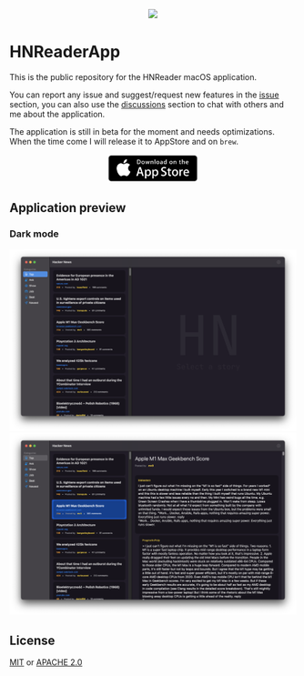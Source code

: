<p align="center">
    <img src="https://user-images.githubusercontent.com/16304728/121924791-85b69780-cd3c-11eb-90d8-9861d0bf424e.png" height="250">
</p>

# HNReaderApp
This is the public repository for the HNReader macOS application. 

You can report any issue and suggest/request new features in the [issue](https://github.com/mattrighetti/HNReaderApp/issues) section, you can also use the [discussions](https://github.com/mattrighetti/HNReaderApp/discussions) section to chat with others and me about the application.

The application is still in beta for the moment and needs optimizations. When the time come I will release it to AppStore and on `brew`.

<p align="center">
<a href="https://apps.apple.com/it/app/hnews-reader/id1572480416?l=en&mt=12">
<img src="resources/appstore.png" height="50px" />
</a>
</p>

## Application preview
### Dark mode
<img width="1021" alt="Screenshot 2021-06-14 at 18 14 16" src="resources/main.png">
<img width="1021" alt="Screenshot 2021-06-14 at 18 14 16" src="resources/mainwithdetailview.png">

## License
[MIT](LICENSE) or [APACHE 2.0](LICENSE)